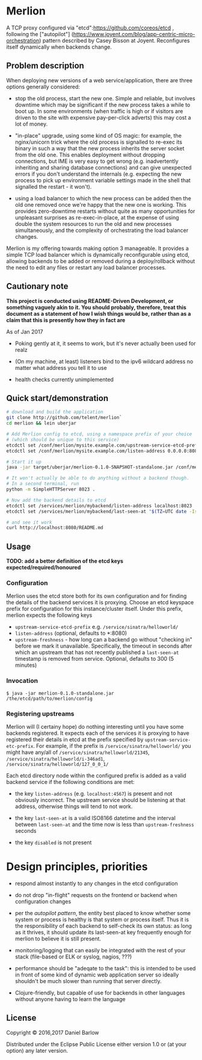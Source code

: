 # Merlion

A TCP proxy configured via "etcd":https://github.com/coreos/etcd , following the
["autopilot"]
(https://www.joyent.com/blog/app-centric-micro-orchestration) pattern
described by Casey Bisson at Joyent.  Reconfigures itself
dynamically when backends change.

## Problem description

When deploying new versions of a web service/application, there are
three options generally considered:

* stop the old process, start the new one.  Simple and reliable, but
  involves downtime which may be significant if the new process takes
  a while to boot up.  In some environments (when traffic is high or
  if visitors are driven to the site with expensive pay-per-click
  adverts) this may cost a lot of money.

* "in-place" upgrade, using some kind of OS magic: for example, the
  nginx/unicorn trick where the old process is signalled to re-exec 
  its binary in such a way that the new process inherits the server
  socket from the old one.  This enables deployment without dropping
  connections, but IME is very easy to get wrong (e.g. inadvertently
  inheriting and sharing database connections) and can give unexpected
  errors if you don't understand the internals (e.g. expecting the new
  process to pick up environment variable settings made in the shell
  that signalled the restart - it won't).

* using a load balancer to which the new process can be added then the
  old one removed once we're happy that the new one is working.  This
  provides zero-downtime restarts without quite as many opportunities
  for unpleasant surprises as re-exec-in-place, at the expense of
  using double the system resources to run the old and new processes
  simultaneously, and the complexity of orchestrating the load
  balancer changes.
  
Merlion is my offering towards making option 3 manageable.  It
provides a simple TCP load balancer which is dynamically
reconfigurable using etcd, allowing backends to be added or removed
during a deploy/rollback without the need to edit any files or restart
any load balancer processes.


## Cautionary note

**This project is conducted using README-Driven Development, or
something vaguely akin to it.  You should probably, therefore, treat
this document as a statement of how I wish things would be, rather
than as a claim that this is presently how they in fact are**

As of Jan 2017

* Poking gently at it, it seems to work,  but it's never actually
been used for realz

* (On my machine, at least) listeners bind to the ipv6 wildcard
  address no matter what address you tell it to use

* health checks currently unimplemented

## Quick start/demonstration

```sh
# download and build the application
git clone http://github.com/telent/merlion`
cd merlion && lein uberjar

# Add Merlion config to etcd, using a namespace prefix of your choice
# (which should be unique to this service)
etcdctl set /conf/merlion/mysite.example.com/upstream-service-etcd-prefix /services/merlion
etcdctl set /conf/merlion/mysite.example.com/listen-address 0.0.0.0:8080

# Start it up
java -jar target/uberjar/merlion-0.1.0-SNAPSHOT-standalone.jar /conf/merlion/mysite.example.com

# It won't actually be able to do anything without a backend though.
# In a second terminal, run
python -m SimpleHTTPServer 8023 . 

# Now add the backend details to etcd
etcdctl set /services/merlion/mybackend/listen-address localhost:8023
etcdctl set /services/merlion/mybackend/last-seen-at "$(TZ=UTC date -Iseconds| sed 's/+/%2b/' )"

# and see it work
curl http://localhost:8080/README.md

```

## Usage

**TODO: add a better definition of the etcd keys expected/required/honoured**

### Configuration

Merlion uses the etcd store both for its own configuration and for
finding the details of the backend services it is proxying.  Choose an
etcd keyspace prefix for configuration for this instance/cluster
itself.  Under this prefix, merlion expects the following keys

* `upstream-service-etcd-prefix` e.g. `/service/sinatra/helloworld/`
* `listen-address` (optional, defaults to *:8080)
* `upstream-freshness` - how long can a backend go without "checking
  in" before we mark it unavailable.  Specifically, the timeout in
  seconds after which an upstream that has not recently published a
  `last-seen-at` timestamp is removed from service.  Optional,
  defaults to 300 (5 minutes)

### Invocation

    $ java -jar merlion-0.1.0-standalone.jar /the/etcd/path/to/merlion/config


### Registering upstreams

Merlion will (I certainy hope) do nothing interesting until you have some backends registered.  It expects each of the services it is proxying to have registered their details in etcd at the prefix specified by `upstream-service-etc-prefix`.  For example, if the prefix is  `/service/sinatra/helloworld/` you might have any/all of `/service/sinatra/helloworld/21345`, `/service/sinatra/helloworld/i-346ad1`, `/service/sinatra/helloworld/127_0_0_1/`

Each etcd directory node within the configured prefix is added as a
valid backend service if the following conditions are met:

* the key `listen-address` (e.g. `localhost:4567`) is present and not obviously incorrect.  The upstream service should be listening at that address, otherwise things will tend to not work.

* the key `last-seen-at` is a valid ISO8166 datetime and the interval between `last-seen-at` and the time now is less than `upstream-freshness` seconds

* the key `disabled` is not present

# Design principles, priorities

* respond almost instantly to any changes in the etcd configuration

* do not drop "in-flight" requests on the frontend or backend when
  configuration changes

* per the *autopilot pattern*, the entity best placed to know whether
  some system or process is healthy is that system or process itself.
  Thus it is the responsibility of each backend to self-check its own
  status: as long as it thrives, it should update its last-seen-at key
  frequently enough for merlion to believe it is still present.

* monitoring/logging that can easily be integrated with the rest of
  your stack (file-based or ELK or syslog, nagios, ???) 

* performance should be "adeqate to the task": this is intended to be
  used in front of some kind of dynamic web application server so
  ideally shouldn't be much slower than running that server directly.

* Clojure-friendly, but capable of use for backends in other languages
  without anyone having to learn the language




## License

Copyright © 2016,2017 Daniel Barlow

Distributed under the Eclipse Public License either version 1.0 or (at
your option) any later version.
